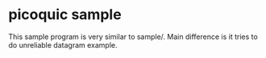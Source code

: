 picoquic sample
===============

This sample program is very similar to sample/. 
Main difference is it tries to do unreliable datagram example.
